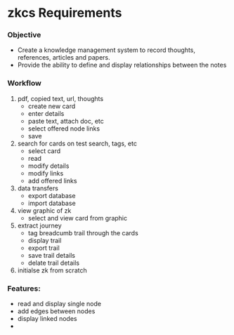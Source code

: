 # zkcs Requirements

### Objective
- Create a knowledge management system to record thoughts, references, articles and papers.
- Provide the ability to define and display relationships between the notes

### Workflow
1. pdf, copied text, url, thoughts
    - create new card
    - enter details
    - paste text, attach doc, etc
    - select offered node links
    - save
1. search for cards on test search, tags, etc
    - select card
    - read
    - modify details
    - modify links
    - add offered links
1. data transfers
    - export database
    - import database
1. view graphic of zk
    - select and view card from graphic
1. extract journey
    - tag breadcumb trail through the cards
    - display trail
    - export trail
    - save trail details
    - delate trail details
1. initialse zk from scratch


### Features:
- read and display single node
- add edges between nodes
- display linked nodes
- 